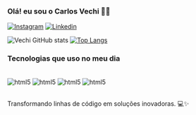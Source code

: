 ### Olá! eu sou o Carlos Vechi 🤙🏼 


[![Instagram](https://img.shields.io/badge/Instagram-E4405F?style=for-the-badge&logo=instagram&logoColor=white)](https://www.instagram.com/juniorvechi/)
[![Linkedin](https://img.shields.io/badge/LinkedIn-0077B5?style=for-the-badge&logo=linkedin&logoColor=white)](https://www.linkedin.com/in/carlos-vechi-47229a236/)


![Vechi GitHub stats](https://github-readme-stats.vercel.app/api?username=carlosvechi&show_icons=true&theme=synthwave)
[![Top Langs](https://github-readme-stats.vercel.app/api/top-langs/?username=carlosvechi)](https://github.com/anuraghazra/github-readme-stats)

### Tecnologias que uso no meu dia

<div style= "display:  inline_block"><br/>
<img align="center" alt="html5" src= "https://img.shields.io/badge/Java-ED8B00?style=for-the-badge&logo=openjdk&logoColor=white">
<img align="center" alt="html5" src= "https://img.shields.io/badge/CSS-239120?&style=for-the-badge&logo=css3&logoColor=white">
<img align="center" alt="html5" src= "https://img.shields.io/badge/HTML-239120?style=for-the-badge&logo=html5&logoColor=white">
<img align="center" alt="html5" src= "https://img.shields.io/badge/JavaScript-F7DF1E?style=for-the-badge&logo=javascript&logoColor=black">
</div><br/>

Transformando linhas de código em soluções inovadoras. 💻✨

